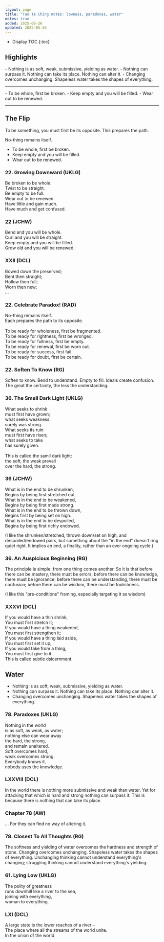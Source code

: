 ```yaml
---
layout: page
title: "Tao Te Ching notes: lowness, paradoxes, water"
notes: true
added: 2025-05-26
updated: 2025-05-26
---
```


* Display TOC
{:toc}

## Highlights

<div class="boxout-light" markdown="1">
- Nothing is as soft, weak, submissive, yielding as water.
- Nothing can surpass it. Nothing can take its place. Nothing can alter it. 
- Changing overcomes unchanging. Shapeless water takes the shapes of everything.
<hr>
- To be whole, first be broken.
- Keep empty and you will be filled.
- Wear out to be renewed.
</div>

---

## The Flip

To be something, you must first be its opposite. This prepares the path.

No-thing remains itself.

- To be whole, first be broken.
- Keep empty and you will be filled.
- Wear out to be renewed.

### 22. Growing Downward (UKLG)

Be broken to be whole.<br>
Twist to be straight.<br>
Be empty to be full.<br>
Wear out to be renewed.<br>
Have little and gain much.<br>
Have much and get confused.

### 22 (JCHW)

Bend and you will be whole.<br>
Curl and you will be straight.<br>
Keep empty and you will be filled.<br>
Grow old and you will be renewed.

### XXII (DCL)

Bowed down the preserved;<br>
Bent then straight;<br>
Hollow then full;<br>
Worn then new;<br>
...

### 22. Celebrate Paradox! (RAD)

No-thing remains itself.<br>
Each prepares the path to its opposite.<br>
<br>
To be ready for wholeness, first be fragmented.<br>
To be ready for rightness, first be wronged.<br>
To be ready for fullness, first be empty.<br>
To be ready for renewal, first be worn out.<br>
To be ready for success, first fail.<br>
To be ready for doubt, first be certain.

### 22. Soften To Know (RG)

Soften to know. Bend to understand. Empty to fill. Ideals create confusion. The great the certainty, the less the understanding.

### 36. The Small Dark Light (UKLG)

What seeks to shrink<br>
must first have grown;<br>
what seeks weakness<br>
surely was strong.<br>
What seeks its ruin<br>
must first have risen;<br>
what seeks to take<br>
has surely given.<br>
<br>
This is called the samll dark light:<br>
the soft, the weak prevail<br>
over the hard, the strong.

### 36 (JCHW)

What is in the end to be shrunken,<br>
Begins by being first stretched out.<br>
What is in the end to be weakened,<br>
Begins by being first made strong.<br>
What is in the end to be thrown down,<br>
Begins first by being set on high.<br>
What is in the end to be despoiled,<br>
Begins by being first richly endowed.

(I like the shrunken/stretched, thrown down/set on high, and despoiled/endowed pairs, but something about the "in the end" doesn't ring quiet right. It implies an end, a finality, rather than an ever ongoing cycle.)

### 36. An Auspicious Beginning (RG)

The principle is simple: from one thing comes another. So it is that before there can be mastery, there must be errors; before there can be knowledge, there must be ignorance; before there can be understanding, there must be confusion; before there can be wisdom, there must be foolishness.

(I like this "pre-conditions" framing, especially targeting it as wisdom)

### XXXVI (DCL)

If you would have a thin shrink,<br>
You must first stretch it;<br>
If you would have a thing weakened,<br>
You must first strengthen it;<br>
If you would have a thing laid aside,<br>
You must first set it up;<br>
If you would take from a thing,<br>
You must first give to it.<br>
This is called subtle dsicernment.

## Water

- Nothing is as soft, weak, submissive, yielding as water.
- Nothing can surpass it. Nothing can take its place. Nothing can alter it. 
- Changing overcomes unchanging. Shapeless water takes the shapes of everything.

### 78. Paradoxes (UKLG)

Nothing in the world<br>
is as soft, as weak, as water;<br>
nothing else can wear away<br>
the hard, the strong,<br>
and remain unaltered.<br>
Soft overcomes hard,<br>
weak overcomes strong.<br>
Everybody knows it,<br>
nobody uses the knowledge.

### LXXVIII (DCL)

In the world there is nothing more submissive and weak than water. Yet for attacking that which is hard and strong nothing can surpass it. This is because there is nothing that can take its place.

### Chapter 78 (AW)

... For they can find no way of altering it.

### 78. Closest To All Thoughts (RG)

The softness and yielding of water overcomes the hardness and strength of stone. Changing overcomes unchanging.
Shapeless water takes the shapes of everything. Unchanging thinking cannot understand everything's changing; struggling thinking cannot understand everything's yielding.

### 61. Lying Low (UKLG)

The polity of greatness<br>
runs downhill like a river to the sea,<br>
joining with everything,<br>
woman to everything.

### LXI (DCL)

A large state is the lower reaches of a river –<br>
The place where all the streams of the world unite.<br>
In the union of the world.
